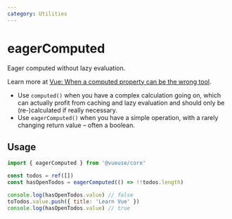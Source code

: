 ```yaml
---
category: Utilities
---
```


# eagerComputed

Eager computed without lazy evaluation.

Learn more at [Vue: When a computed property can be the wrong tool](https://dev.to/linusborg/vue-when-a-computed-property-can-be-the-wrong-tool-195j).

- Use `computed()` when you have a complex calculation going on, which can actually profit from caching and lazy evaluation and should only be (re-)calculated if really necessary.
- Use `eagerComputed()` when you have a simple operation, with a rarely changing return value – often a boolean.

## Usage

```js
import { eagerComputed } from '@vueuse/core'

const todos = ref([])
const hasOpenTodos = eagerComputed(() => !!todos.length)

console.log(hasOpenTodos.value) // false
toTodos.value.push({ title: 'Learn Vue' })
console.log(hasOpenTodos.value) // true
```
